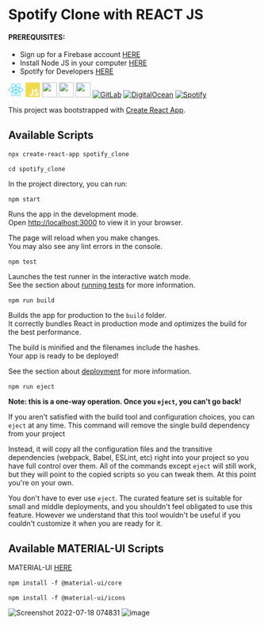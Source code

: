 # Spotify Clone with REACT JS

#### PREREQUISITES:
- Sign up for a Firebase account <a href='https://firebase.google.com'>HERE</a>
- Install Node JS in your computer <a href='https://nodejs.org/en/'>HERE</a>
- Spotify for Developers <a href='https://developer.spotify.com/'>HERE</a>

<a href="#"><img src="https://raw.githubusercontent.com/devicons/devicon/master/icons/react/react-original.svg" alt="" width="30" height="30" /></a>
<a href="#"><img src="https://raw.githubusercontent.com/devicons/devicon/master/icons/javascript/javascript-plain.svg" alt="Google" width="30" height="30" /></a>
<a href="#"><img src="https://user-images.githubusercontent.com/99184393/177784219-cab3eb2f-bc21-4c09-ab9e-dd7272605ca5.png" alt="" width="30" height="30" /></a>
<a href="#"><img src="https://raw.githubusercontent.com/atulmy/oauth/master/web/public/images/social/google.svg" alt="" width="30" height="30" /></a>
<a href="#"><img src="https://raw.githubusercontent.com/atulmy/oauth/master/web/public/images/tech/github.svg" alt="" width="30" height="30" /></a>
<a href="#"><img src="https://raw.githubusercontent.com/atulmy/oauth/master/web/public/images/tech/gitlab.svg" alt="GitLab" width="30" height="30" /></a>
<a href="#"><img src="https://raw.githubusercontent.com/atulmy/oauth/master/web/public/images/tech/digitalocean.svg" alt="DigitalOcean" width="30" height="30" /></a>
<a href="#"><img src="https://raw.githubusercontent.com/atulmy/oauth/master/web/public/images/other/spotify.svg" alt="Spotify" width="30" height="30" /></a>
<br>


This project was bootstrapped with [Create React App](https://github.com/facebook/create-react-app).

## Available Scripts

```
npx create-react-app spotify_clone
```
```
cd spotify_clone
```

In the project directory, you can run:
```
npm start
```

Runs the app in the development mode.\
Open [http://localhost:3000](http://localhost:3000) to view it in your browser.

The page will reload when you make changes.\
You may also see any lint errors in the console.
```
npm test
```

Launches the test runner in the interactive watch mode.\
See the section about [running tests](https://facebook.github.io/create-react-app/docs/running-tests) for more information.
```
npm run build
```

Builds the app for production to the `build` folder.\
It correctly bundles React in production mode and optimizes the build for the best performance.

The build is minified and the filenames include the hashes.\
Your app is ready to be deployed!

See the section about [deployment](https://facebook.github.io/create-react-app/docs/deployment) for more information.
```
npm run eject
```

**Note: this is a one-way operation. Once you `eject`, you can't go back!**

If you aren't satisfied with the build tool and configuration choices, you can `eject` at any time. This command will remove the single build dependency from your project

Instead, it will copy all the configuration files and the transitive dependencies (webpack, Babel, ESLint, etc) right into your project so you have full control over them. All of the commands except `eject` will still work, but they will point to the copied scripts so you can tweak them. At this point you're on your own.

You don't have to ever use `eject`. The curated feature set is suitable for small and middle deployments, and you shouldn't feel obligated to use this feature. However we understand that this tool wouldn't be useful if you couldn't customize it when you are ready for it.

## Available MATERIAL-UI Scripts
MATERIAL-UI <a href='https://v4.mui.com/'>HERE</a>
```
npm install -f @material-ui/core
```
```
npm install -f @material-ui/icons
```

![Screenshot 2022-07-18 074831](https://user-images.githubusercontent.com/99184393/179437454-09bac260-145b-431a-9afe-5d9ec0677d5a.png)
![image](https://user-images.githubusercontent.com/99184393/179437631-c6455c48-39ec-415b-9038-45f3681783aa.png)

